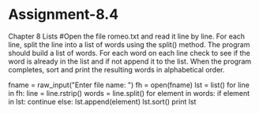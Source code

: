 # Assignment-8.4
Chapter 8 Lists
#Open the file romeo.txt and read it line by line. For each line, split the line into a list of words using the split() method. The program should build a list of words. For each word on each line check to see if the word is already in the list and if not append it to the list. When the program completes, sort and print the resulting words in alphabetical order.



fname = raw_input("Enter file name: ")
fh = open(fname)
lst = list()
for line in fh:
    line = line.rstrip()
    words = line.split()
    for element in words:
        if element in lst:
            continue
        else:
            lst.append(element)
lst.sort()
print lst
